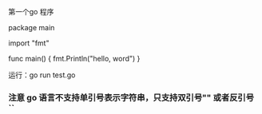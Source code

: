 第一个go 程序


package main

import "fmt"

func main() {
	fmt.Println("hello, word")
}


运行：go run test.go

### 注意 go 语言不支持单引号表示字符串，只支持双引号"" 或者反引号 ``
